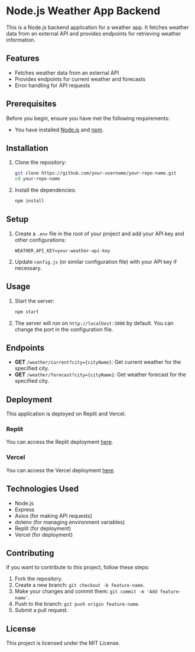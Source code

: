 # Node.js Weather App Backend

This is a Node.js backend application for a weather app. It fetches weather data from an external API and provides endpoints for retrieving weather information.

## Features

- Fetches weather data from an external API
- Provides endpoints for current weather and forecasts
- Error handling for API requests

## Prerequisites

Before you begin, ensure you have met the following requirements:

- You have installed [Node.js](https://nodejs.org/) and [npm](https://www.npmjs.com/).

## Installation

1. Clone the repository:

    ```sh
    git clone https://github.com/your-username/your-repo-name.git
    cd your-repo-name
    ```

2. Install the dependencies:

    ```sh
    npm install
    ```

## Setup

1. Create a `.env` file in the root of your project and add your API key and other configurations:

    ```env
    WEATHER_API_KEY=your-weather-api-key
    ```

2. Update `config.js` (or similar configuration file) with your API key if necessary.

## Usage

1. Start the server:

    ```sh
    npm start
    ```

2. The server will run on `http://localhost:3000` by default. You can change the port in the configuration file.

## Endpoints

- **GET** `/weather/current?city={cityName}`: Get current weather for the specified city.
- **GET** `/weather/forecast?city={cityName}`: Get weather forecast for the specified city.

## Deployment

This application is deployed on Replit and Vercel.

### Replit

You can access the Replit deployment [here]([https://replit.com/join/fdffwgsakh-kavishkasashmit]).

### Vercel

You can access the Vercel deployment [here]([https://nodejs-ffh0ti0c1-kavishkas-projects-2ce7c3fd.vercel.app/]).

## Technologies Used

- Node.js
- Express
- Axios (for making API requests)
- dotenv (for managing environment variables)
- Replit (for deployment)
- Vercel (for deployment)

## Contributing

If you want to contribute to this project, follow these steps:

1. Fork the repository.
2. Create a new branch: `git checkout -b feature-name`.
3. Make your changes and commit them: `git commit -m 'Add feature-name'`.
4. Push to the branch: `git push origin feature-name`.
5. Submit a pull request.

## License

This project is licensed under the MIT License.
